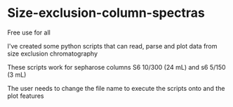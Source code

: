 # Size-exclusion-column-spectras

Free use for all

I've created some python scripts that can read, parse and plot data from size exclusion chromatography

These scripts work for sepharose columns S6 10/300 (24 mL) and s6 5/150 (3 mL)

The user needs to change the file name to execute the scripts onto and the plot features
